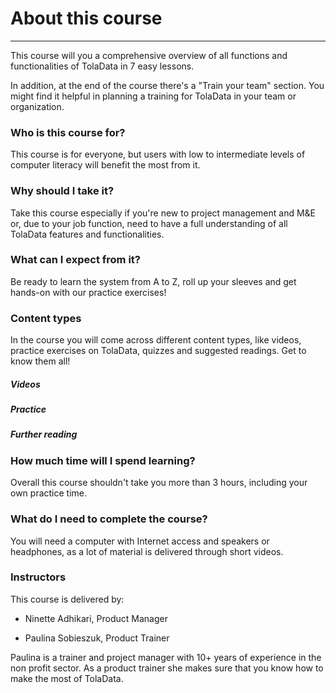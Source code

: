 # About this course

---

This course will you a comprehensive overview of all functions and functionalities of TolaData in 7 easy lessons.

In addition, at the end of the course there's a "Train your team" section. You might find it helpful in planning a training for TolaData in your team or organization.

### Who is this course for?

This course is for everyone, but users with low to intermediate levels of computer literacy will benefit the most from it.

### Why should I take it?

Take this course especially if you're new to project management and M&E or, due to your job function, need to have a full understanding of all TolaData features and functionalities.

### What can I expect from it?

Be ready to learn the system from A to Z, roll up your sleeves and get hands-on with our practice exercises!

### Content types

In the course you will come across different content types, like videos, practice exercises on TolaData, quizzes and suggested readings. Get to know them all!

##### Videos

##### Practice

##### Further reading


### How much time will I spend learning?

Overall this course shouldn't take you more than 3 hours, including your own practice time.

### What do I need to complete the course?

You will need a computer with Internet access and speakers or headphones, as a lot of material is delivered through short videos.

### Instructors

This course is delivered by:

* Ninette Adhikari, Product Manager


* Paulina Sobieszuk, Product Trainer

Paulina is a trainer and project manager with 10+ years of experience in the non profit sector. As a product trainer she makes sure that you know how to make the most of TolaData.



